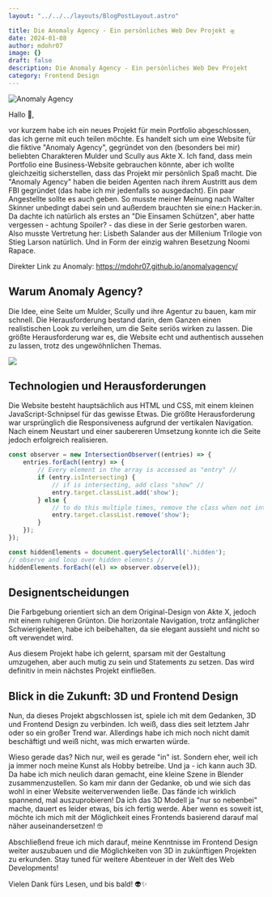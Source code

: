 ```yaml
---
layout: "../../../layouts/BlogPostLayout.astro"

title: Die Anomaly Agency - Ein persönliches Web Dev Projekt 🛸
date: 2024-01-08
author: mdohr07
image: {}
draft: false
description: Die Anomaly Agency - Ein persönliches Web Dev Projekt 
category: Frontend Design
---
```

![Anomaly Agency](/img/anomalyagency.png)

Hallo 👋,

vor kurzem habe ich ein neues Projekt für mein Portfolio abgeschlossen, das ich gerne mit euch teilen möchte. Es handelt sich um eine Website für die fiktive "Anomaly Agency", gegründet von den (besonders bei mir) beliebten Charakteren Mulder und Scully aus Akte X. Ich fand, dass mein Portfolio eine Business-Website gebrauchen könnte, aber ich wollte gleichzeitig sicherstellen, dass das Projekt mir persönlich Spaß macht. Die "Anomaly Agency" haben die beiden Agenten nach ihrem Austritt aus dem FBI gegründet (das habe ich mir jedenfalls so ausgedacht). Ein paar Angestellte sollte es auch geben. So musste meiner Meinung nach Walter Skinner unbedingt dabei sein und außerdem brauchten sie eine:n Hacker:in. Da dachte ich natürlich als erstes an "Die Einsamen Schützen", aber hatte vergessen - achtung Spoiler? - das diese in der Serie gestorben waren. Also musste Vertretung her: Lisbeth Salander aus der Millenium Trilogie von Stieg Larson natürlich. Und in Form der einzig wahren Besetzung Noomi Rapace.

Direkter Link zu Anomaly: https://mdohr07.github.io/anomalyagency/

## Warum Anomaly Agency?

Die Idee, eine Seite um Mulder, Scully und ihre Agentur zu bauen, kam mir schnell. Die Herausforderung bestand darin, dem Ganzen einen realistischen Look zu verleihen, um die Seite seriös wirken zu lassen. Die größte Herausforderung war es, die Website echt und authentisch aussehen zu lassen, trotz des ungewöhnlichen Themas.

<img src="https://media.giphy.com/media/v1.Y2lkPTc5MGI3NjExZ3FjdG5lcXlmZ2hpZXYwdzk3bW1neTlyenduYXc0YjB2amZqNWx4bCZlcD12MV9pbnRlcm5hbF9naWZfYnlfaWQmY3Q9Zw/l2JHZkNAJMTYCQRhe/giphy.gif">

## Technologien und Herausforderungen

Die Website besteht hauptsächlich aus HTML und CSS, mit einem kleinen JavaScript-Schnipsel für das gewisse Etwas. Die größte Herausforderung war ursprünglich die Responsiveness aufgrund der vertikalen Navigation. Nach einem Neustart und einer saubereren Umsetzung konnte ich die Seite jedoch erfolgreich realisieren.

```javascript
const observer = new IntersectionObserver((entries) => {
    entries.forEach((entry) => {
        // Every element in the array is accessed as "entry" //
        if (entry.isIntersecting) { 
            // if is intersecting, add class "show" //
            entry.target.classList.add('show');
        } else {
            // to do this multiple times, remove the class when not intersecting //
            entry.target.classList.remove('show');
        }
    });
});

const hiddenElements = document.querySelectorAll('.hidden');
// observe and loop over hidden elements //
hiddenElements.forEach((el) => observer.observe(el));
```

## Designentscheidungen

Die Farbgebung orientiert sich an dem Original-Design von Akte X, jedoch mit einem ruhigeren Grünton. Die horizontale Navigation, trotz anfänglicher Schwierigkeiten, habe ich beibehalten, da sie elegant aussieht und nicht so oft verwendet wird.

Aus diesem Projekt habe ich gelernt, sparsam mit der Gestaltung umzugehen, aber auch mutig zu sein und Statements zu setzen. Das wird definitiv in mein nächstes Projekt einfließen.

## Blick in die Zukunft: 3D und Frontend Design

Nun, da dieses Projekt abgschlossen ist, spiele ich mit dem Gedanken, 3D und Frontend Design zu verbinden. Ich weiß, dass dies seit letztem Jahr oder so ein großer Trend war. Allerdings habe ich mich noch nicht damit beschäftigt und weiß nicht, was mich erwarten würde.

Wieso gerade das? Nich nur, weil es gerade "in" ist. Sondern eher, weil ich ja immer noch meine Kunst als Hobby betreibe. Und ja - ich kann auch 3D. Da habe ich mich neulich daran gemacht, eine kleine Szene in Blender zusammenzustellen. So kam mir dann der Gedanke, ob und wie sich das wohl in einer Website weiterverwenden ließe. Das fände ich wirklich spannend, mal auszuprobieren! Da ich das 3D Modell ja "nur so nebenbei" mache, dauert es leider etwas, bis ich fertig werde. Aber wenn es soweit ist, möchte ich mich mit der Möglichkeit eines Frontends basierend darauf mal näher auseinandersetzen! 🤓

Abschließend freue ich mich darauf, meine Kenntnisse im Frontend Design weiter auszubauen und die Möglichkeiten von 3D in zukünftigen Projekten zu erkunden. Stay tuned für weitere Abenteuer in der Welt des Web Developments!

Vielen Dank fürs Lesen, und bis bald! 👽✨